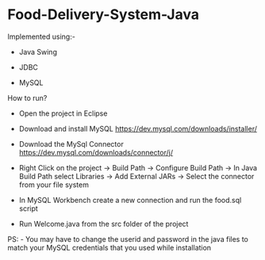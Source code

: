 # Food-Delivery-System-Java
 
Implemented using:- 

- Java Swing

- JDBC

- MySQL

How to run?

- Open the project in Eclipse

- Download and install MySQL https://dev.mysql.com/downloads/installer/

- Download the MySql Connector https://dev.mysql.com/downloads/connector/j/

- Right Click on the project -> Build Path -> Configure Build Path -> In Java Build Path select Libraries -> Add External JARs -> Select the connector from your file system

- In MySQL Workbench create a new connection and run the food.sql script

- Run Welcome.java from the src folder of the project 

PS: - You may have to change the userid and password in the java files to match your MySQL credentials that you used while installation 
